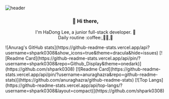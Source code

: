 ![header](https://capsule-render.vercel.app/api?type=wave&color=#36B8CF&height=300&section=header&text=ShinHyeong%20Park&fontSize=90&animation=twinkling)
<h3 align="center"> 👋 Hi there,</h3>
<p align="center">
I'm HaDong Lee, a junior full-stack developer. 🌱 <br>
Daily routine :coffee:,👩‍💻,🧘
</p>
![Anurag's GitHub stats](https://github-readme-stats.vercel.app/api?username=shpark0308&show_icons=true&theme=dracula&hide=issues)
[![Readme Card](https://github-readme-stats.vercel.app/api/pin/?username=shpark0308&repo=Github_Display&theme=onedark)](https://github.com/shpark0308)
[![Readme Card](https://github-readme-stats.vercel.app/api/pin/?username=anuraghazra&repo=github-readme-stats)](https://github.com/anuraghazra/github-readme-stats)
[![Top Langs](https://github-readme-stats.vercel.app/api/top-langs/?username=shpark0308&layout=compact)](https://github.com/shpark0308)
